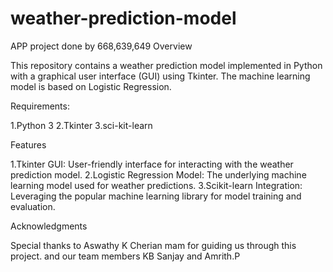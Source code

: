 # weather-prediction-model
APP project done by 668,639,649
Overview

This repository contains a weather prediction model implemented in Python with a graphical user interface (GUI) using Tkinter. The machine learning model is based on Logistic Regression.

Requirements:

1.Python 3
2.Tkinter
3.sci-kit-learn

Features

1.Tkinter GUI: User-friendly interface for interacting with the weather prediction model.
2.Logistic Regression Model: The underlying machine learning model used for weather predictions.
3.Scikit-learn Integration: Leveraging the popular machine learning library for model training and evaluation.

Acknowledgments

Special thanks to Aswathy K Cherian mam for guiding us through this project.
and our team members KB Sanjay and Amrith.P
